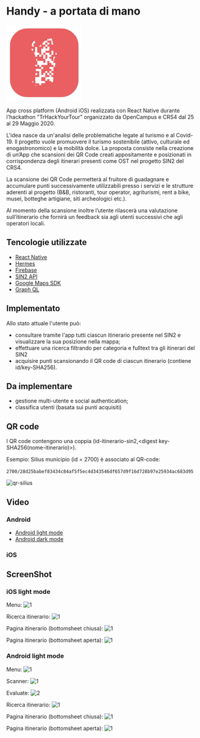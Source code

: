 # Handy - a portata di mano

![alt text](https://raw.githubusercontent.com/marinimau/Handy/master/icon%20(2).png)

App cross platform (Android iOS) realizzata con React Native durante l'hackathon "TrHackYourTour" organizzato da OpenCampus e CRS4 dal 25 al 29 Maggio 2020.

L'idea nasce da un'analisi delle problematiche legate al turismo e al Covid-19. Il progetto vuole promuovere il turismo sostenibile (attivo, culturale ed enogastronomico) e la mobilità dolce. La proposta consiste nella creazione di un’App che scansioni dei QR Code creati appositamente e posizionati in corrispondenza degli itinerari presenti come OST nel progetto SIN2 del CRS4.

La scansione dei QR Code permetterà al fruitore di guadagnare e accumulare punti successivamente utilizzabili presso i servizi e le strutture aderenti al progetto (B&B, ristoranti, tour operator, agriturismi, rent a bike, musei, botteghe artigiane, siti archeologici etc.).

Al momento della scansione inoltre l’utente rilascerà una valutazione sull’itinerario che fornirà un feedback sia agli utenti successivi che agli operatori locali.


## Tencologie utilizzate

* [React Native](https://reactnative.dev/)
* [Hermes](https://hermesengine.dev/)
* [Firebase](https::/firebase.google.com)
* [SIN2 API](https://api.turismoattivo.sardegnaturismo.it/sin2-api)
* [Google Maps SDK](https://developers.google.com/maps/documentation/)
* [Graph QL](https://graphql.org/)

## Implementato

Allo stato attuale l'utente può: 
* consultare tramite l'app tutti ciascun itinerario  presente nel SIN2 e visualizzare la sua posizione nella mappa;
* effettuare una ricerca filtrando per categoria e fulltext tra gli itinerari del SIN2
* acquisire punti scansionando il QR code di ciascun itinerario (contiene id/key-SHA256).

## Da implementare

* gestione multi-utente e social authentication;
* classifica utenti (basata sui punti acquisiti)

## QR code

I QR code contengono una coppia (id-itinerario-sin2,<digest key-SHA256(nome-itinerario)>).
  
Esempio: Silius municipio (id = 2700) è associato al QR-code:

```2700/28d25babef83434c84af5f5ec4d343546df657d9f16d728b97e25934ac683d95```

![qr-silius](https://raw.githubusercontent.com/marinimau/Handy/master/screenshoot/qr/silius-qr.png)

## Video

### Android

* [Android light mode](https://youtu.be/k-oXiVdOq1k)
* [Android dark mode](https://youtu.be/1MfEBz2o-u0)

### iOS

## ScreenShot

### iOS light mode

Menu:
![1](https://raw.githubusercontent.com/marinimau/Handy/master/screenshoot/ios/light_mode/Simulator%20Screen%20Shot%20-%20iPhone%2011%20-%202020-05-28%20at%2019.34.32.png)

Ricerca itinerario:
![1](https://raw.githubusercontent.com/marinimau/Handy/master/screenshoot/ios/light_mode/Simulator%20Screen%20Shot%20-%20iPhone%2011%20-%202020-05-28%20at%2019.35.00.png)


Pagina itinerario (bottomsheet chiusa):
![1](https://raw.githubusercontent.com/marinimau/Handy/master/screenshoot/ios/light_mode/Simulator%20Screen%20Shot%20-%20iPhone%2011%20-%202020-05-28%20at%2019.35.08.png)

Pagina itinerario (bottomsheet aperta):
![1](https://raw.githubusercontent.com/marinimau/Handy/master/screenshoot/ios/light_mode/Simulator%20Screen%20Shot%20-%20iPhone%2011%20-%202020-05-28%20at%2019.35.13.png)


### Android light mode

Menu:
![1](https://raw.githubusercontent.com/marinimau/Handy/master/screenshoot/android/lightMode/Screenshot_20200528_201946_com.marinimau.trhackyourtour.jpg)

Scanner:
![1](https://raw.githubusercontent.com/marinimau/Handy/master/screenshoot/android/lightMode/Screenshot_20200528_201941_com.marinimau.trhackyourtour.jpg)

Evaluate:
![2](https://github.com/marinimau/Handy/blob/master/screenshoot/android/lightMode/Screenshot_20200528_201930_com.marinimau.trhackyourtour.jpg)

Ricerca itinerario:
![1](https://raw.githubusercontent.com/marinimau/Handy/master/screenshoot/android/lightMode/Screenshot_20200528_202015_com.marinimau.trhackyourtour.jpg)


Pagina itinerario (bottomsheet chiusa):
![1](https://raw.githubusercontent.com/marinimau/Handy/master/screenshoot/android/lightMode/Screenshot_20200528_202156_host.exp.exponent.jpg)

Pagina itinerario (bottomsheet aperta):
![1](https://raw.githubusercontent.com/marinimau/Handy/master/screenshoot/android/lightMode/Screenshot_20200528_202203_host.exp.exponent.jpg)




